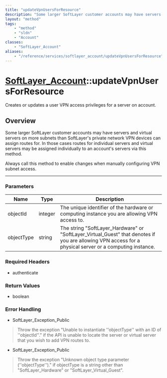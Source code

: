 ```yaml
---
title: "updateVpnUsersForResource"
description: "Some larger SoftLayer customer accounts may have servers and virtual servers on more subnets than SoftLayer's private ne... "
layout: "method"
tags:
    - "method"
    - "sldn"
    - "Account"
classes:
    - "SoftLayer_Account"
aliases:
    - "/reference/services/softlayer_account/updateVpnUsersForResource"
---
```

# [SoftLayer_Account](/reference/services/SoftLayer_Account)::updateVpnUsersForResource

Creates or updates a user VPN access privileges for a server on account.


## Overview 
Some larger SoftLayer customer accounts may have servers and virtual servers on more subnets than SoftLayer's private network VPN devices can assign routes for. In those cases routes for individual servers and virtual servers may be assigned individually to an account's servers via this method. 

Always call this method to enable changes when manually configuring VPN subnet access. 

-----

### Parameters 
|Name | Type | Description |
| --- | --- | --- |
|objectId| integer| The unique identifier of the hardware or computing instance you are allowing VPN access to.|
|objectType| string| The string "SoftLayer_Hardware" or "SoftLayer_Virtual_Guest" that denotes if you are allowing VPN access for a physical server or a computing instance.|


### Required Headers
* authenticate


### Return Values
* boolean



### Error Handling

* SoftLayer_Exception_Public 

> Throw the exception "Unable to instantiate ''objectType'' with an ID of ''objectId''." if the API is unable to locate the server or virtual server that you wish to add VPN routes to. 

* SoftLayer_Exception_Public 

> Throw the exception "Unknown object type parameter (''objectType'')." if objectType is a string other than "SoftLayer_Hardware" or "SoftLayer_Virtual_Guest". 



